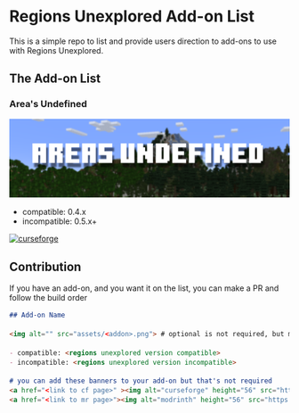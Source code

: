 # Regions Unexplored Add-on List

This is a simple repo to list and provide users direction to add-ons to use with Regions Unexplored. 

## The Add-on List

### Area's Undefined

<img alt="area's undefined" src="assets/areas-undefined-banner.png">

- compatible: 0.4.x
- incompatible: 0.5.x+

<a href="https://www.curseforge.com/minecraft/mc-mods/areas-undefined" ><img alt="curseforge" height="56" src="https://cdn.jsdelivr.net/npm/@intergrav/devins-badges@3/assets/cozy/available/curseforge_vector.svg"></a>


## Contribution

If you have an add-on, and you want it on the list, you can make a PR and follow the build order
```markdown
## Add-on Name

<img alt="" src="assets/<addon>.png"> # optional is not required, but make sure to add a picture for this to work :3 

- compatible: <regions unexplored version compatible>
- incompatible: <regions unexplored version incompatible>

# you can add these banners to your add-on but that's not required
<a href="<link to cf page>" ><img alt="curseforge" height="56" src="https://cdn.jsdelivr.net/npm/@intergrav/devins-badges@3/assets/cozy/available/curseforge_vector.svg"></a>
<a href="<link to mr page>"><img alt="modrinth" height="56" src="https://cdn.jsdelivr.net/npm/@intergrav/devins-badges@3/assets/cozy/available/modrinth_vector.svg"></a>
```
